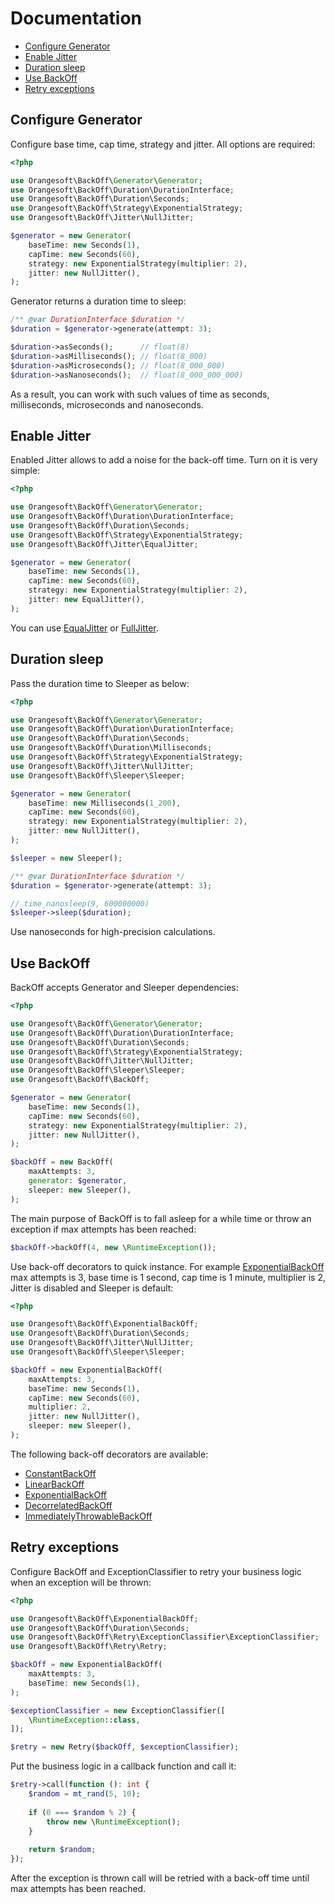 # Documentation

- [Configure Generator](#configure-generator)
- [Enable Jitter](#enable-jitter)
- [Duration sleep](#duration-sleep)
- [Use BackOff](#use-backoff)
- [Retry exceptions](#retry-exceptions)

## Configure Generator

Configure base time, cap time, strategy and jitter. All options are required:

```php
<?php

use Orangesoft\BackOff\Generator\Generator;
use Orangesoft\BackOff\Duration\DurationInterface;
use Orangesoft\BackOff\Duration\Seconds;
use Orangesoft\BackOff\Strategy\ExponentialStrategy;
use Orangesoft\BackOff\Jitter\NullJitter;

$generator = new Generator(
    baseTime: new Seconds(1),
    capTime: new Seconds(60),
    strategy: new ExponentialStrategy(multiplier: 2),
    jitter: new NullJitter(),
);
```

Generator returns a duration time to sleep:

```php
/** @var DurationInterface $duration */
$duration = $generator->generate(attempt: 3);

$duration->asSeconds();      // float(8)
$duration->asMilliseconds(); // float(8_000)
$duration->asMicroseconds(); // float(8_000_000)
$duration->asNanoseconds();  // float(8_000_000_000)
```

As a result, you can work with such values of time as seconds, milliseconds, microseconds and nanoseconds.

## Enable Jitter

Enabled Jitter allows to add a noise for the back-off time. Turn on it is very simple:

```php
<?php

use Orangesoft\BackOff\Generator\Generator;
use Orangesoft\BackOff\Duration\DurationInterface;
use Orangesoft\BackOff\Duration\Seconds;
use Orangesoft\BackOff\Strategy\ExponentialStrategy;
use Orangesoft\BackOff\Jitter\EqualJitter;

$generator = new Generator(
    baseTime: new Seconds(1),
    capTime: new Seconds(60),
    strategy: new ExponentialStrategy(multiplier: 2),
    jitter: new EqualJitter(),
);
```

You can use [EqualJitter](../src/Jitter/EqualJitter.php) or [FullJitter](../src/Jitter/FullJitter.php).

## Duration sleep

Pass the duration time to Sleeper as below:

```php
<?php

use Orangesoft\BackOff\Generator\Generator;
use Orangesoft\BackOff\Duration\DurationInterface;
use Orangesoft\BackOff\Duration\Seconds;
use Orangesoft\BackOff\Duration\Milliseconds;
use Orangesoft\BackOff\Strategy\ExponentialStrategy;
use Orangesoft\BackOff\Jitter\NullJitter;
use Orangesoft\BackOff\Sleeper\Sleeper;

$generator = new Generator(
    baseTime: new Milliseconds(1_200),
    capTime: new Seconds(60),
    strategy: new ExponentialStrategy(multiplier: 2),
    jitter: new NullJitter(),
);

$sleeper = new Sleeper();

/** @var DurationInterface $duration */
$duration = $generator->generate(attempt: 3);

// time_nanosleep(9, 600000000)
$sleeper->sleep($duration);
```

Use nanoseconds for high-precision calculations.

## Use BackOff

BackOff accepts Generator and Sleeper dependencies:

```php
<?php

use Orangesoft\BackOff\Generator\Generator;
use Orangesoft\BackOff\Duration\DurationInterface;
use Orangesoft\BackOff\Duration\Seconds;
use Orangesoft\BackOff\Strategy\ExponentialStrategy;
use Orangesoft\BackOff\Jitter\NullJitter;
use Orangesoft\BackOff\Sleeper\Sleeper;
use Orangesoft\BackOff\BackOff;

$generator = new Generator(
    baseTime: new Seconds(1),
    capTime: new Seconds(60),
    strategy: new ExponentialStrategy(multiplier: 2),
    jitter: new NullJitter(),
);

$backOff = new BackOff(
    maxAttempts: 3,
    generator: $generator,
    sleeper: new Sleeper(),
);
```

The main purpose of BackOff is to fall asleep for a while time or throw an exception if max attempts has been reached:

```php
$backOff->backOff(4, new \RuntimeException());
```

Use back-off decorators to quick instance. For example [ExponentialBackOff](../src/ExponentialBackOff.php) max attempts is 3, base time is 1 second, cap time is 1 minute, multiplier is 2, Jitter is disabled and Sleeper is default:

```php
<?php

use Orangesoft\BackOff\ExponentialBackOff;
use Orangesoft\BackOff\Duration\Seconds;
use Orangesoft\BackOff\Jitter\NullJitter;
use Orangesoft\BackOff\Sleeper\Sleeper;

$backOff = new ExponentialBackOff(
    maxAttempts: 3,
    baseTime: new Seconds(1),
    capTime: new Seconds(60),
    multiplier: 2,
    jitter: new NullJitter(),
    sleeper: new Sleeper(),
);
```

The following back-off decorators are available:

- [ConstantBackOff](../src/ConstantBackOff.php)
- [LinearBackOff](../src/LinearBackOff.php)
- [ExponentialBackOff](../src/ExponentialBackOff.php)
- [DecorrelatedBackOff](../src/DecorrelatedBackOff.php)
- [ImmediatelyThrowableBackOff](../src/ImmediatelyThrowableBackOff.php)

## Retry exceptions

Configure BackOff and ExceptionClassifier to retry your business logic when an exception will be thrown:

```php
<?php

use Orangesoft\BackOff\ExponentialBackOff;
use Orangesoft\BackOff\Duration\Seconds;
use Orangesoft\BackOff\Retry\ExceptionClassifier\ExceptionClassifier;
use Orangesoft\BackOff\Retry\Retry;

$backOff = new ExponentialBackOff(
    maxAttempts: 3,
    baseTime: new Seconds(1),
);

$exceptionClassifier = new ExceptionClassifier([
    \RuntimeException::class,
]);

$retry = new Retry($backOff, $exceptionClassifier);
```

Put the business logic in a callback function and call it:

```php
$retry->call(function (): int {
    $random = mt_rand(5, 10);
    
    if (0 === $random % 2) {
        throw new \RuntimeException();
    }
    
    return $random;
});
```

After the exception is thrown call will be retried with a back-off time until max attempts has been reached.
